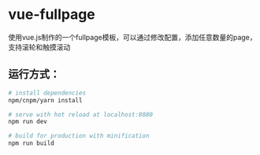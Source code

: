 # vue-fullpage

使用vue.js制作的一个fullpage模板，可以通过修改配置，添加任意数量的page，支持滚轮和触摸滚动

## 运行方式：

``` bash
# install dependencies
npm/cnpm/yarn install

# serve with hot reload at localhost:8080
npm run dev

# build for production with minification
npm run build
```



